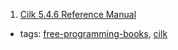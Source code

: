 1. [Cilk 5.4.6 Reference Manual](http://supertech.csail.mit.edu/cilk/manual-5.4.6.pdf)
  * tags: [free-programming-books](tags/free-programming-books.md), [cilk](tags/cilk.md)
